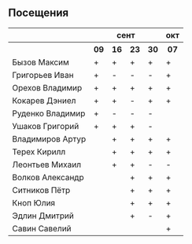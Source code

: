 ## Посещения

<table><tr><th></th><th colspan="4">сент</th><th>окт</th></tr><tr><th></th><th>09</th><th>16</th><th>23</th><th>30</th><th>07</th></tr><tr><td>Бызов Максим</td><td>+</td><td>+</td><td>+</td><td>+</td><td>+</td></tr><tr><td>Григорьев Иван</td><td>+</td><td>-</td><td>-</td><td>-</td><td>+</td></tr><tr><td>Орехов Владимир</td><td>+</td><td>+</td><td>+</td><td>+</td><td>+</td></tr><tr><td>Кокарев Дэниел</td><td>+</td><td>+</td><td>-</td><td>+</td><td>+</td></tr><tr><td>Руденко Владимир</td><td>+</td><td>-</td><td>-</td><td>-</td><td></td></tr><tr><td>Ушаков Григорий</td><td>+</td><td>+</td><td>+</td><td>-</td><td></td></tr><tr><td>Владимиров Артур</td><td></td><td>+</td><td>+</td><td>+</td><td>+</td></tr><tr><td>Терех Кирилл</td><td></td><td>+</td><td>+</td><td>+</td><td>+</td></tr><tr><td>Леонтьев Михаил</td><td></td><td>+</td><td>+</td><td>-</td><td>-</td></tr><tr><td>Волков Александр</td><td></td><td></td><td>+</td><td>+</td><td>+</td></tr><tr><td>Ситников Пётр</td><td></td><td></td><td>+</td><td>+</td><td>+</td></tr><tr><td>Кноп Юлия</td><td></td><td></td><td>+</td><td>+</td><td>+</td></tr><tr><td>Эдлин Дмитрий</td><td></td><td></td><td>+</td><td>-</td><td>+</td></tr><tr><td>Савин Савелий</td><td></td><td></td><td></td><td></td><td>+</td></tr></table>